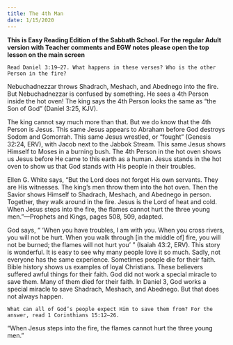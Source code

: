 ```yaml
---
title: The 4th Man
date: 1/15/2020
---
```


 **This is Easy Reading Edition of the Sabbath School. For the regular Adult version with Teacher comments and EGW notes please open the top lesson on the main screen** 

`Read Daniel 3:19–27. What happens in these verses? Who is the other Person in the fire?`

Nebuchadnezzar throws Shadrach, Meshach, and Abednego into the fire. But Nebuchadnezzar is confused by something. He sees a 4th Person inside the hot oven! The king says the 4th Person looks the same as “the Son of God” (Daniel 3:25, KJV).

The king cannot say much more than that. But we do know that the 4th Person is Jesus. This same Jesus appears to Abraham before God destroys Sodom and Gomorrah. This same Jesus wrestled, or “fought” (Genesis 32:24, ERV), with Jacob next to the Jabbok Stream. This same Jesus shows Himself to Moses in a burning bush. The 4th Person in the hot oven shows us Jesus before He came to this earth as a human. Jesus stands in the hot oven to show us that God stands with His people in their troubles.

Ellen G. White says, “But the Lord does not forget His own servants. They are His witnesses. The king’s men throw them into the hot oven. Then the Savior shows Himself to Shadrach, Meshach, and Abednego in person. Together, they walk around in the fire. Jesus is the Lord of heat and cold. When Jesus steps into the fire, the flames cannot hurt the three young men.”—Prophets and Kings, pages 508, 509, adapted.

God says, “ ‘When you have troubles, I am with you. When you cross rivers, you will not be hurt. When you walk through [in the middle of] fire, you will not be burned; the flames will not hurt you’ ” (Isaiah 43:2, ERV). This story is wonderful. It is easy to see why many people love it so much. Sadly, not everyone has the same experience. Sometimes people die for their faith. Bible history shows us examples of loyal Christians. These believers suffered awful things for their faith. God did not work a special miracle to save them. Many of them died for their faith. In Daniel 3, God works a special miracle to save Shadrach, Meshach, and Abednego. But that does not always happen.

`What can all of God’s people expect Him to save them from? For the answer, read 1 Corinthians 15:12–26.`

“When Jesus steps into the fire, the flames cannot hurt the three young men.”
